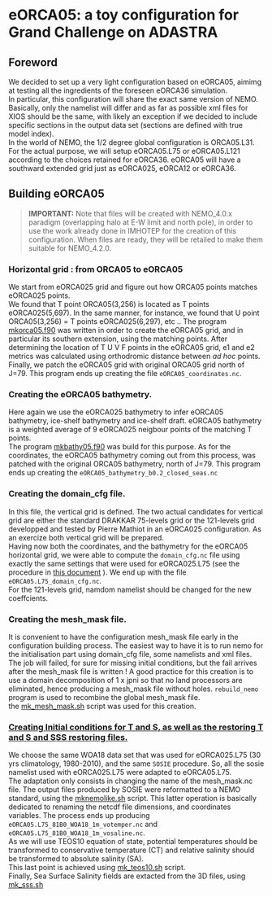 # eORCA05: a toy configuration for Grand Challenge on ADASTRA
## Foreword
We decided to set up a very light configuration based on eORCA05, aimimg at testing all the ingredients of the foreseen eORCA36 simulation.  
In particular, this configuration will share the exact same version of NEMO. Basically, only the namelist will differ and as far as possible xml files for XIOS should be the same, with likely an exception  if we decided to include specific sections in the output data set (sections are defined with  true model index).   
In the world of NEMO, the 1/2 degree global configuration is ORCA05.L31. For the actual purpose, we will setup eORCA05.L75 or eORCA05.L121 according to the choices retained for eORCA36. eORCA05 will have a southward extended grid just as eORCA025, eORCA12 or eORCA36.


## Building eORCA05
> **IMPORTANT:** Note that files will be created with NEMO_4.0.x paradigm (overlapping halo at E-W limit and north pole), in order to use the work 
> already done in IMHOTEP for the creation of this configuration. When files are ready, they will be retailed  to make them suitable for
> NEMO_4.2.0.

### Horizontal grid : from ORCA05 to eORCA05
We start from eORCA025 grid and figure out how ORCA05 points matches  eORCA025  points.  
We found that T point ORCA05(3,256) is located as T points eORCA025(5,697).
In the same manner, for instance, we found that U point ORCA05(3,256) = T points eORCA025(6,297), etc ..
The program [mkorca05.f90](BUILD/HGR/mkorca05.f90) was written in order to create the eORCA05 grid, 
and in particular its southern extension, using  the matching points.
After determining the location of T U V F points in the eORCA05 grid, e1 and e2 metrics was 
calculated using orthodromic distance between *ad hoc* points. Finally, we 
patch the eORCA05 grid with original ORCA05 grid north of J=79.  This program ends up creating 
the file `eORCA05_coordinates.nc`.

### Creating the eORCA05 bathymetry.
Here again we use the eORCA025 bathymetry to infer eORCA05 bathymetry, ice-shelf bathymetry and ice-shelf 
draft.  eORCA05 bathymetry is a weighted average of 9 eORCA025 neigbour points of the matching T points.  
The program [mkbathy05.f90](BUILD/HGR/mkbathy05.f90) was build for this purpose. As for the coordinates,
the eORCA05 bathymetry coming out from this process, was patched with the original ORCA05 bathymetry, 
north of J=79. This program ends up creating the `eORCA05_bathymetry_b0.2_closed_seas.nc`

### Creating the domain_cfg file.
In this file, the vertical grid is defined. The two actual candidates for vertical grid are either 
the standard DRAKKAR 75-levels grid or the 121-levels grid  developped and tested by Pierre Mathiot 
in an eORCA025 configuration.  As an exercize  both vertical grid will be prepared.  
Having now both the coordinates, and the bathymetry for the eORCA05 horizontal grid, we were able 
to compute the `domain_cfg.nc` file using exactly the same settings that were used for eORCA025.L75 
(see the procedure in [this document](BUILD/DOMAIN_cfg/README.md) ).  We end up with the file `eORCA05.L75_domain_cfg.nc`.  
For the 121-levels grid, namdom namelist should be changed for the new coeffcients.

### Creating the mesh_mask file. 
It is convenient to have the configuration mesh_mask file early in the configuration building process. 
The easiest way to have it is to run nemo for the initialisation part using domain_cfg file,
some namelists and xml files. The job will failed, for sure for missing initial conditions, 
but the fail arrives after the mesh_mask file is written ! A good practice for this creation is to
use a domain decomposition of 1 x jpni so that no land processors are eliminated, hence producing a 
mesh_mask file without holes.  `rebuild_nemo` program is used to recombine the global mesh_mask file.  
the [mk_mesh_mask.sh](BUILD/MESH_MASK/mk_mesh_mask.sh) script was used for this creation. 

### [Creating Initial conditions for T and S, as well as the restoring T and S and SSS restoring files.](BUILD/INITIAL_COND/README.md)
We choose the same WOA18 data set that was used for eORCA025.L75 (30 yrs climatology, 1980-2010), and 
the same `SOSIE` procedure. So, all the sosie namelist used with eORCA025.L75 were adapted to eORCA05.L75.  
The adaptation only consists in changing the name of the mesh_mask.nc file. The output files produced 
by SOSIE were reformatted to a NEMO standard, using the [mknemolike.sh](BUILD/INITIAL_COND/mknemolike.sh) 
script. This latter operation is basically  dedicated to renaming the netcdf file dimensions, and coordinates 
variables. The process ends up producing  `eORCA05.L75_81B0_WOA18_1m_votemper.nc` and `eORCA05.L75_81B0_WOA18_1m_vosaline.nc`.  
As we will use TEOS10 equation of state, potential temperatures should be transformed to conservative 
temperature (CT) and relative salinity should be transformed to absolute salinity (SA).   
This last point is achieved using [mk_teos10.sh](BUILD/INITIAL_COND/mk_teos10.sh)  script.    
Finally, Sea Surface Salinity fields are extacted from the 3D files, using [mk_sss.sh](BUILD/INITIAL_COND/mk_sss.sh)
